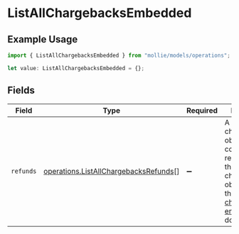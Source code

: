 # ListAllChargebacksEmbedded

## Example Usage

```typescript
import { ListAllChargebacksEmbedded } from "mollie/models/operations";

let value: ListAllChargebacksEmbedded = {};
```

## Fields

| Field                                                                                                                                                  | Type                                                                                                                                                   | Required                                                                                                                                               | Description                                                                                                                                            |
| ------------------------------------------------------------------------------------------------------------------------------------------------------ | ------------------------------------------------------------------------------------------------------------------------------------------------------ | ------------------------------------------------------------------------------------------------------------------------------------------------------ | ------------------------------------------------------------------------------------------------------------------------------------------------------ |
| `refunds`                                                                                                                                              | [operations.ListAllChargebacksRefunds](../../models/operations/listallchargebacksrefunds.md)[]                                                         | :heavy_minus_sign:                                                                                                                                     | A list of chargeback objects. For a complete reference of the chargeback object, refer to the [Get chargeback endpoint](get-chargeback) documentation. |
